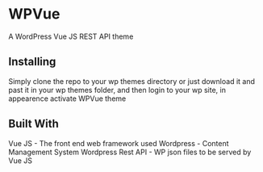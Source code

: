 # WPVue
A WordPress Vue JS REST API theme

## Installing
Simply clone the repo to your wp themes directory or just download it and past it in your wp themes folder, and then login to your wp site, in appearence activate WPVue theme

## Built With
Vue JS - The front end web framework used
Wordpress - Content Management System
Wordpress Rest API - WP json files to be served by Vue JS